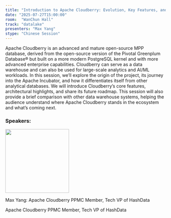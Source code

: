 ```yaml
---
title: "Introduction to Apache Cloudberry: Evolution, Key Features, and Roadmap"
date: "2025-07-27T15:00:00"
room:  "WanChun Hall"
track: "datalake"
presenters: "Max Yang"
stype: "Chinese Session"
---
```


Apache Cloudberry is an advanced and mature open-source MPP database, derived from the open-source version of the Pivotal Greenplum Database® but built on a more modern PostgreSQL kernel and with more advanced enterprise capabilities. Cloudberry can serve as a data warehouse and can also be used for large-scale analytics and AI/ML workloads.
In this session, we’ll explore the origin of the project, its journey into the Apache Incubator, and how it differentiates itself from other analytical databases. We will introduce Cloudberry’s core features, architectural highlights, and share its future roadmap. This session will also provide a brief comparison with other data warehouse systems, helping the audience understand where Apache Cloudberry stands in the ecosystem and what’s coming next.

### Speakers:


<img src="https://sessionize.com/image/7d99-400o400o1-KXGZ6fS6aQcuWW63gVwjQs.jpg" width="200" /><br/>

Max Yang: Apache Cloudberry PPMC Member, Tech VP of HashData

Apache Cloudberry PPMC Member, Tech VP of HashData